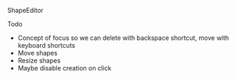 ShapeEditor

Todo
- Concept of focus so we can delete with backspace shortcut, move with keyboard shortcuts
- Move shapes
- Resize shapes
- Maybe disable creation on click
